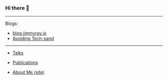 ### Hi there 👋

<!--
**jimmyraywv/jimmyraywv** is a ✨ _special_ ✨ repository because its `README.md` (this file) appears on your GitHub profile.

Here are some ideas to get you started:

- 🔭 I’m currently working on ...
- 🌱 I’m currently learning ...
- 👯 I’m looking to collaborate on ...
- 🤔 I’m looking for help with ...
- 💬 Ask me about ...
- 📫 How to reach me: ...
- 😄 Pronouns: ...
- ⚡ Fun fact: ...
-->
---
Blogs:
- [blog.jimmyray.io](https://blog.jimmyray.io)
- [Avoiding Tech-sand](http://www.techsand.com/)
---

- [Talks](https://github.com/jimmyraywv/jimmyraywv/blob/main/TALKS.md)

- [Publications](https://github.com/jimmyraywv/jimmyraywv/blob/main/PUBS.md)

- [About Me (site)](https://jimmyray.org/)


